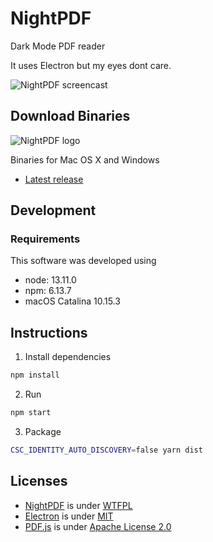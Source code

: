 # NightPDF

Dark Mode PDF reader

It uses Electron but my eyes dont care.

![NightPDF screencast](docs/nightpdf.gif?raw=true)

## Download Binaries

![NightPDF logo](docs/nightpdf_small.png?raw=true)

Binaries for Mac OS X and Windows

- [Latest release](https://github.com/joeloya/NightPDF/releases/latest)

## Development

### Requirements

This software was developed using
- node: 13.11.0
- npm: 6.13.7
- macOS Catalina 10.15.3

## Instructions

1. Install dependencies
```bash
npm install
```
2. Run
```bash
npm start
```
3. Package
```bash
CSC_IDENTITY_AUTO_DISCOVERY=false yarn dist
```

## Licenses

- [NightPDF](https://github.com/joeloya/NightPDF) is under [WTFPL](LICENSE)
- [Electron](https://github.com/electron/electron) is under [MIT](https://github.com/electron/electron/blob/master/LICENSE)
- [PDF.js](https://mozilla.github.io/pdf.js/) is under [Apache License 2.0](https://github.com/mozilla/pdf.js/blob/master/LICENSE)
